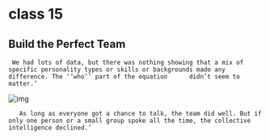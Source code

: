 # class 15

 ## Build the Perfect Team    
 
 
 
     We had lots of data, but there was nothing showing that a mix of specific personality types or skills or backgrounds made any difference. The ‘‘who’’ part of the equation      didn’t seem to matter.’
     
   ![img](https://static01.nyt.com/images/2016/02/28/magazine/28mag-teams3/28mag-teams3-superJumbo.jpg?quality=90&auto=webp)
   
   
   
       As long as everyone got a chance to talk, the team did well. But if only one person or a small group spoke all the time, the collective intelligence declined.’
